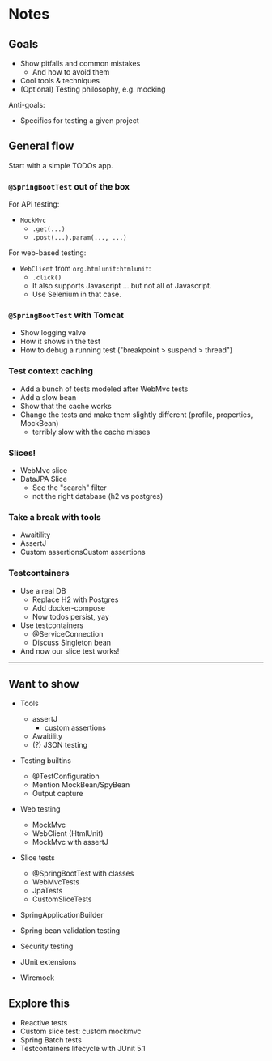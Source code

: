 # Notes

## Goals

- Show pitfalls and common mistakes
    - And how to avoid them
- Cool tools & techniques
- (Optional) Testing philosophy, e.g. mocking

Anti-goals:

- Specifics for testing a given project

## General flow

Start with a simple TODOs app.

### `@SpringBootTest` out of the box

For API testing:

- `MockMvc`
    - `.get(...)`
    - `.post(...).param(..., ...)`

For web-based testing:

- `WebClient` from `org.htmlunit:htmlunit`:
    - `.click()`
    - It also supports Javascript ... but not all of Javascript.
    - Use Selenium in that case.

### `@SpringBootTest` with Tomcat

- Show logging valve
- How it shows in the test
- How to debug a running test ("breakpoint > suspend > thread")

### Test context caching

- Add a bunch of tests modeled after WebMvc tests
- Add a slow bean
- Show that the cache works
- Change the tests and make them slightly different (profile, properties, MockBean)
    - terribly slow with the cache misses

### Slices!

- WebMvc slice
- DataJPA Slice
    - See the "search" filter
    - not the right database (h2 vs postgres)

### Take a break with tools

- Awaitility
- AssertJ
- Custom assertionsCustom assertions

### Testcontainers

- Use a real DB
  - Replace H2 with Postgres
  - Add docker-compose
  - Now todos persist, yay
- Use testcontainers
  - @ServiceConnection
  - Discuss Singleton bean
- And now our slice test works!


---

## Want to show

- Tools
    - assertJ
        - custom assertions
    - Awaitility
    - (?) JSON testing

- Testing builtins
    - @TestConfiguration
    - Mention MockBean/SpyBean
    - Output capture

- Web testing
    - MockMvc
    - WebClient (HtmlUnit)
    - MockMvc with assertJ

- Slice tests
    - @SpringBootTest with classes
    - WebMvcTests
    - JpaTests
    - CustomSliceTests

- SpringApplicationBuilder

- Spring bean validation testing

- Security testing

- JUnit extensions
- Wiremock

## Explore this

- Reactive tests
- Custom slice test: custom mockmvc
- Spring Batch tests
- Testcontainers lifecycle with JUnit 5.1
